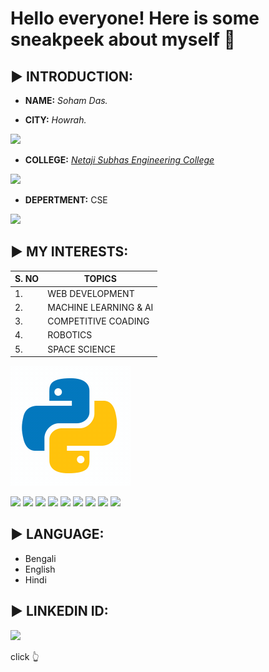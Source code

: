 # Hello everyone! Here is some sneakpeek about myself 🙂

## ▶️ INTRODUCTION:

- **NAME:** *Soham Das.*

- **CITY:** *Howrah.*

<img src="https://img.icons8.com/bubbles/100/000000/kolkata.png"/>

- **COLLEGE:** *[Netaji Subhas Engineering College](https://www.nsec.ac.in/thankyou.php)*

<img src="https://img.icons8.com/ios-glyphs/90/000000/student-center.png"/>

- **DEPERTMENT:** CSE  
<img src="https://img.icons8.com/office/30/000000/computer.png"/>

## ▶️ MY INTERESTS:

 |S. NO| TOPICS|
 |---|---|
 |1.|WEB DEVELOPMENT|
 |2.|MACHINE LEARNING & AI|
 |3.|COMPETITIVE COADING|
 |4.|ROBOTICS|
 |5.|SPACE SCIENCE|
 
  ![python](https://github.com/sd012gfhkhhvh/sd012gfhkhhvh/blob/main/icons8-python.gif)


 <img src="https://img.icons8.com/ios-filled/50/000000/source-code.png"> <img src="https://img.icons8.com/color/48/000000/html-5--v1.png"/> <img src="https://img.icons8.com/color/48/000000/css3.png"/> 
 <img src="https://img.icons8.com/color/48/000000/javascript--v2.png"/> <img src="https://img.icons8.com/nolan/64/react-native.png"/> <img src="https://img.icons8.com/color/48/000000/c-plus-plus-logo.png"/>
 <img src="https://img.icons8.com/color/48/000000/python--v2.png"/> <img src="https://img.icons8.com/color/48/000000/robot.png"/> <img src="https://img.icons8.com/external-wanicon-flat-wanicon/64/000000/external-space-shuttle-space-wanicon-flat-wanicon.png"/>


 ## ▶️ LANGUAGE:

 - Bengali
 - English
 - Hindi

  ## ▶️ LINKEDIN ID:

   [<img src="https://img.icons8.com/color/48/000000/linkedin.png"/>](https://www.linkedin.com/in/soham-das-15ab07174/)

  click 👆
  
 
